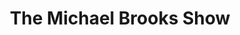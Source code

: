 ---
title: The Michael Brooks Show
type: channel
channel: tmbs
tags:
- breadtube
url: /tmbs/
videos:
- j_tGhlPdeAo
menu:
  main:
    parent: Channels
---